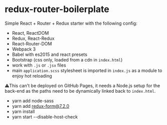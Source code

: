 # redux-router-boilerplate

Simple React + Router + Redux starter with the following config:

- React, ReactDOM
- Redux, React-Redux
- React-Router-DOM
- Webpack 3
- Babel with es2015 and react presets
- Bootstrap (css only, loaded from a cdn in `index.html`)
- work with `.js` or `.jsx` files
- main `application.scss` stylesheet is imported in `index.js` as a module to enjoy hot reloading

⚠️This can't be deployed on GitHub Pages, it needs a Node.js setup for the back-end as the paths need to be dynamically linked back to `index.html`.

 - yarn add node-sass
 - yarn add redux-form@7.2.0
 - yarn install
 - yarn start --disable-host-check
